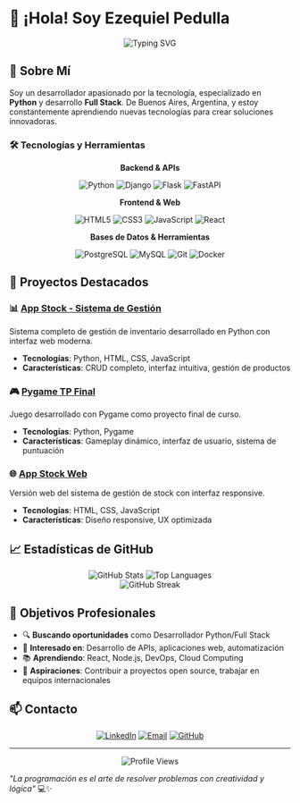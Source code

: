 # 👋 ¡Hola! Soy Ezequiel Pedulla

<div align="center">
  <img src="https://readme-typing-svg.herokuapp.com?font=Fira+Code&pause=1000&color=2F81F7&center=true&vCenter=true&width=435&lines=Desarrollador+Python+%7C+Full+Stack;Apasionado+por+la+tecnolog%C3%ADa;En+b%C3%BAsqueda+de+oportunidades" alt="Typing SVG" />
</div>

## 🚀 Sobre Mí

Soy un desarrollador apasionado por la tecnología, especializado en **Python** y desarrollo **Full Stack**. De Buenos Aires, Argentina, y estoy constantemente aprendiendo nuevas tecnologías para crear soluciones innovadoras.

### 🛠️ Tecnologías y Herramientas

<div align="center">
  
**Backend & APIs**
  
![Python](https://img.shields.io/badge/Python-3776AB?style=for-the-badge&logo=python&logoColor=white)
![Django](https://img.shields.io/badge/Django-092E20?style=for-the-badge&logo=django&logoColor=white)
![Flask](https://img.shields.io/badge/Flask-000000?style=for-the-badge&logo=flask&logoColor=white)
![FastAPI](https://img.shields.io/badge/FastAPI-005571?style=for-the-badge&logo=fastapi&logoColor=white)

**Frontend & Web**

![HTML5](https://img.shields.io/badge/HTML5-E34F26?style=for-the-badge&logo=html5&logoColor=white)
![CSS3](https://img.shields.io/badge/CSS3-1572B6?style=for-the-badge&logo=css3&logoColor=white)
![JavaScript](https://img.shields.io/badge/JavaScript-F7DF1E?style=for-the-badge&logo=javascript&logoColor=black)
![React](https://img.shields.io/badge/React-20232A?style=for-the-badge&logo=react&logoColor=61DAFB)

**Bases de Datos & Herramientas**

![PostgreSQL](https://img.shields.io/badge/PostgreSQL-316192?style=for-the-badge&logo=postgresql&logoColor=white)
![MySQL](https://img.shields.io/badge/MySQL-00000F?style=for-the-badge&logo=mysql&logoColor=white)
![Git](https://img.shields.io/badge/Git-F05032?style=for-the-badge&logo=git&logoColor=white)
![Docker](https://img.shields.io/badge/Docker-2496ED?style=for-the-badge&logo=docker&logoColor=white)

</div>

## 🎯 Proyectos Destacados

### 📊 [App Stock - Sistema de Gestión](https://github.com/EzequielPedulla/App-stock)

Sistema completo de gestión de inventario desarrollado en Python con interfaz web moderna.

- **Tecnologías**: Python, HTML, CSS, JavaScript
- **Características**: CRUD completo, interfaz intuitiva, gestión de productos

### 🎮 [Pygame TP Final](https://github.com/EzequielPedulla/pygame-tp-final)

Juego desarrollado con Pygame como proyecto final de curso.

- **Tecnologías**: Python, Pygame
- **Características**: Gameplay dinámico, interfaz de usuario, sistema de puntuación

### 🌐 [App Stock Web](https://github.com/EzequielPedulla/app-stock-web)

Versión web del sistema de gestión de stock con interfaz responsive.

- **Tecnologías**: HTML, CSS, JavaScript
- **Características**: Diseño responsive, UX optimizada

## 📈 Estadísticas de GitHub

<div align="center">
  <img src="https://github-readme-stats.vercel.app/api?username=EzequielPedulla&show_icons=true&theme=tokyonight&hide_border=true&count_private=true" alt="GitHub Stats" />
  <img src="https://github-readme-stats.vercel.app/api/top-langs/?username=EzequielPedulla&layout=compact&theme=tokyonight&hide_border=true" alt="Top Languages" />
</div>

<div align="center">
  <img src="https://github-readme-streak-stats.herokuapp.com/?user=EzequielPedulla&theme=tokyonight&hide_border=true" alt="GitHub Streak" />
</div>

## 🎯 Objetivos Profesionales

- 🔍 **Buscando oportunidades** como Desarrollador Python/Full Stack
- 🚀 **Interesado en**: Desarrollo de APIs, aplicaciones web, automatización
- 📚 **Aprendiendo**: React, Node.js, DevOps, Cloud Computing
- 🌟 **Aspiraciones**: Contribuir a proyectos open source, trabajar en equipos internacionales

## 📫 Contacto

<div align="center">
  
[![LinkedIn](https://img.shields.io/badge/LinkedIn-0077B5?style=for-the-badge&logo=linkedin&logoColor=white)](https://linkedin.com/in/ezequiel-pedulla)
[![Email](https://img.shields.io/badge/Email-D14836?style=for-the-badge&logo=gmail&logoColor=white)](mailto:ezequiel.pedulla@email.com)
[![GitHub](https://img.shields.io/badge/GitHub-100000?style=for-the-badge&logo=github&logoColor=white)](https://github.com/EzequielPedulla)

</div>

---

<div align="center">
  <img src="https://komarev.com/ghpvc/?username=EzequielPedulla&style=for-the-badge&color=blue" alt="Profile Views" />
</div>

_"La programación es el arte de resolver problemas con creatividad y lógica"_ 💻✨
